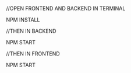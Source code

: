 //OPEN FRONTEND AND BACKEND IN TERMINAL 

NPM INSTALL

//THEN IN BACKEND

NPM START

//THEN IN FRONTEND 

NPM START
